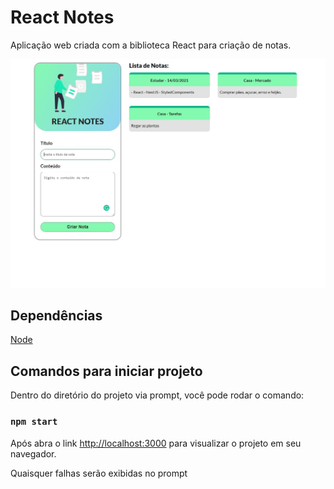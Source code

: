 # React Notes

Aplicação web criada com a biblioteca React para criação de notas.

![Capa do Projeto](/docs/react-notes.JPG)

## Dependências

[Node](https://nodejs.org/en/)

## Comandos para iniciar projeto

Dentro do diretório do projeto via prompt, você pode rodar o comando:

### `npm start`

Após abra o link [http://localhost:3000](http://localhost:3000) para visualizar o projeto em seu navegador.

Quaisquer falhas serão exibidas no prompt
